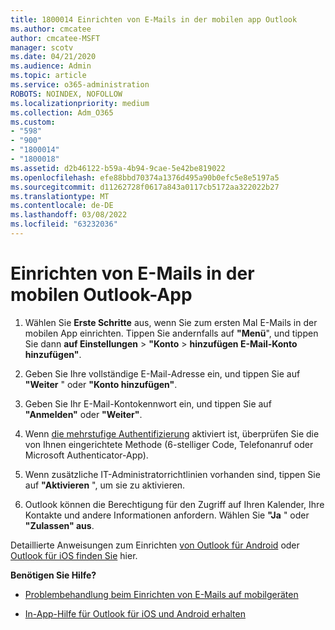 ```yaml
---
title: 1800014 Einrichten von E-Mails in der mobilen app Outlook
ms.author: cmcatee
author: cmcatee-MSFT
manager: scotv
ms.date: 04/21/2020
ms.audience: Admin
ms.topic: article
ms.service: o365-administration
ROBOTS: NOINDEX, NOFOLLOW
ms.localizationpriority: medium
ms.collection: Adm_O365
ms.custom:
- "598"
- "900"
- "1800014"
- "1800018"
ms.assetid: d2b46122-b59a-4b94-9cae-5e42be819022
ms.openlocfilehash: efe88bbd70374a1376d495a90b0efc5e8e5197a5
ms.sourcegitcommit: d11262728f0617a843a0117cb5172aa322022b27
ms.translationtype: MT
ms.contentlocale: de-DE
ms.lasthandoff: 03/08/2022
ms.locfileid: "63232036"
---
```

# <a name="set-up-email-in-the-outlook-mobile-app"></a>Einrichten von E-Mails in der mobilen Outlook-App

1. Wählen Sie **Erste Schritte** aus, wenn Sie zum ersten Mal E-Mails in der mobilen App einrichten. Tippen Sie andernfalls auf **"Menü**", und tippen Sie dann **auf Einstellungen** \> **"Konto** \> **hinzufügen E-Mail-Konto hinzufügen"**.

2. Geben Sie Ihre vollständige E-Mail-Adresse ein, und tippen Sie auf **"Weiter** " oder **"Konto hinzufügen"**.

3. Geben Sie Ihr E-Mail-Kontokennwort ein, und tippen Sie auf **"Anmelden"** oder **"Weiter"**.

4. Wenn [die mehrstufige Authentifizierung](https://docs.microsoft.com/microsoft-365/admin/security-and-compliance/set-up-multi-factor-authentication) aktiviert ist, überprüfen Sie die von Ihnen eingerichtete Methode (6-stelliger Code, Telefonanruf oder Microsoft Authenticator-App).

5. Wenn zusätzliche IT-Administratorrichtlinien vorhanden sind, tippen Sie auf **"Aktivieren** ", um sie zu aktivieren.

6. Outlook können die Berechtigung für den Zugriff auf Ihren Kalender, Ihre Kontakte und andere Informationen anfordern. Wählen Sie **"Ja** " oder **"Zulassen" aus**.

Detaillierte Anweisungen zum Einrichten [von Outlook für Android](https://support.office.com/article/886db551-8dfa-4fd5-b835-f8e532091872.aspx) oder [Outlook für iOS finden Sie](https://support.office.com/article/b2de2161-cc1d-49ef-9ef9-81acd1c8e234.aspx) hier.
  
 **Benötigen Sie Hilfe?**
  
- [Problembehandlung beim Einrichten von E-Mails auf mobilgeräten](https://support.office.com/article/a264ef01-9c88-48fb-9285-7017e4f31f02.aspx)

- [In-App-Hilfe für Outlook für iOS und Android erhalten](https://support.office.com/article/218a22d1-9fa5-4889-b689-de1c63493243.aspx#ID0EAABAAA=Contact_Support)
